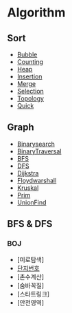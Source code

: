 # Algorithm
## Sort
* [Bubble](https://github.com/sonjaewoo/Algorithm/blob/master/Sort/bubble.cpp)
* [Counting](https://github.com/sonjaewoo/Algorithm/blob/master/Sort/counting.cpp)
* [Heap](https://github.com/sonjaewoo/Algorithm/blob/master/Sort/heap.cpp)
* [Insertion](https://github.com/sonjaewoo/Algorithm/blob/master/Sort/insertion.cpp)
* [Merge](https://github.com/sonjaewoo/Algorithm/blob/master/Sort/merge.cpp)
* [Selection](https://github.com/sonjaewoo/Algorithm/blob/master/Sort/selection.cpp)
* [Topology](https://github.com/sonjaewoo/Algorithm/blob/master/Sort/topology.cpp)
* [Quick](https://github.com/sonjaewoo/Algorithm/blob/master/Sort/quick.cpp)

## Graph
* [Binarysearch](https://github.com/sonjaewoo/Algorithm/blob/master/Graph/binarysearch.cpp)
* [BinaryTraversal](https://github.com/sonjaewoo/Algorithm/blob/master/Graph/binarytraversal.cpp)
* [BFS](https://github.com/sonjaewoo/Algorithm/blob/master/Graph/bfs.cpp)
* [DFS](https://github.com/sonjaewoo/Algorithm/blob/master/Graph/dfs.cpp)
* [Dijkstra](https://github.com/sonjaewoo/Algorithm/blob/master/Graph/dijkstra.cpp)
* [Floydwarshall](https://github.com/sonjaewoo/Algorithm/blob/master/Graph/floydwarshall.cpp)
* [Kruskal](https://github.com/sonjaewoo/Algorithm/blob/master/Graph/kruskal.cpp)
* [Prim](https://github.com/sonjaewoo/Algorithm/blob/master/Graph/prim.cpp)
* [UnionFind](https://github.com/sonjaewoo/Algorithm/blob/master/Graph/UnionFind.cpp)

## BFS & DFS
### BOJ
* [미로탐색]
* [단지번호](https://github.com/sonjaewoo/Algorithm/blob/master/BFS%26DFS/%EB%8B%A8%EC%A7%80%EB%B2%88%ED%98%B8(S).cpp)
* [촌수계산]
* [숨바꼭질]
* [스타트링크]
* [안전영역]
